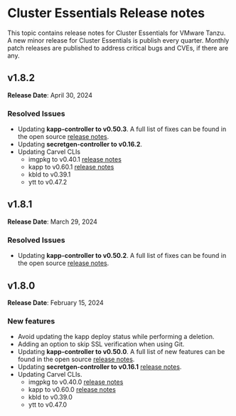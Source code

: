 # Cluster Essentials Release notes

This topic contains release notes for Cluster Essentials for VMware Tanzu. A new minor release for Cluster Essentials is publish every quarter. Monthly patch releases are published to address critical bugs and CVEs, if there are any.

## <a id='1-8-2'></a> v1.8.2

**Release Date**: April 30, 2024

### <a id='1-8-2-resolved-issues'></a> Resolved Issues
* Updating **kapp-controller to v0.50.3**. A full list of fixes can be found in the open source [release notes](https://github.com/carvel-dev/kapp-controller/releases/tag/v0.50.3).
* Updating **secretgen-controller to v0.16.2**.
* Updating Carvel CLIs
  * imgpkg to v0.40.1 [release notes](https://github.com/carvel-dev/imgpkg/releases/tag/v0.40.1)
  * kapp to v0.60.1 [release notes](https://github.com/carvel-dev/kapp/releases/tag/v0.60.1)
  * kbld to v0.39.1
  * ytt to v0.47.2

## <a id='1-8-1'></a> v1.8.1

**Release Date**: March 29, 2024

### <a id='1-8-1-resolved-issues'></a> Resolved Issues
* Updating **kapp-controller to v0.50.2**. A full list of fixes can be found in the open source [release notes](https://github.com/carvel-dev/kapp-controller/releases/tag/v0.50.2).

## <a id='1-8'></a> v1.8.0

**Release Date**: February 15, 2024

### <a id='1-8-new-features'></a> New features

- Avoid updating the kapp deploy status while performing a deletion.
- Adding an option to skip SSL verification when using Git.
- Updating **kapp-controller to v0.50.0**. A full list of new features can be found in the open source [release notes](https://github.com/carvel-dev/kapp-controller/releases/tag/v0.50.0).
- Updating **secretgen-controller to v0.16.1** [release notes](https://github.com/carvel-dev/secretgen-controller/releases/tag/v0.16.0).
- Updating Carvel CLIs.
    * imgpkg to v0.40.0 [release notes](https://github.com/carvel-dev/imgpkg/releases/tag/v0.40.0)
    * kapp to v0.60.0 [release notes](https://github.com/carvel-dev/kapp/releases/tag/v0.60.0)
    * kbld to v0.39.0
    * ytt to v0.47.0
